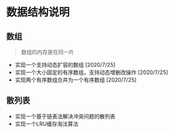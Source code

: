﻿# 数据结构说明

## 数组 
> 数组的内存是在同一片

- 实现一个支持动态扩容的数组						[2020/7/25]
- 实现一个大小固定的有序数组，支持动态增删改操作	[2020/7/25]
- 实现两个有序数组合并为一个有序数组				[2020/7/25]


## 散列表
- 实现一个基于链表法解决冲突问题的散列表
- 实现一个LRU缓存淘汰算法